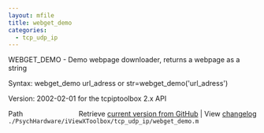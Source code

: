 ```yaml
---
layout: mfile
title: webget_demo
categories:
  - tcp_udp_ip
---
```


WEBGET\_DEMO \- Demo webpage downloader, returns a webpage as a string

Syntax:
   webget\_demo url\_adress
 or
   str=webget\_demo\('url\_adress'\)

 Version: 2002\-02\-01 for the tcpiptoolbox 2.x API



<div class="code_header" style="text-align:right;">
  <span style="float:left;">Path&nbsp;&nbsp;</span> <span class="counter">Retrieve <a href=
  "https://raw.github.com/Psychtoolbox-3/Psychtoolbox-3/beta/./PsychHardware/iViewXToolbox/tcp_udp_ip/webget_demo.m">current version from GitHub</a> | View <a href=
  "https://github.com/Psychtoolbox-3/Psychtoolbox-3/commits/beta/./PsychHardware/iViewXToolbox/tcp_udp_ip/webget_demo.m">changelog</a></span>
</div>
<div class="code">
  <code>./PsychHardware/iViewXToolbox/tcp_udp_ip/webget_demo.m</code>
</div>
